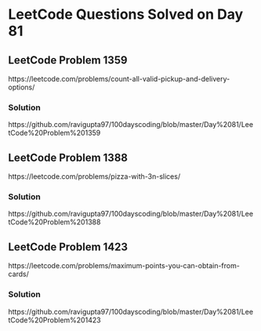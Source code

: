 # LeetCode Questions Solved on Day 81

<h2>LeetCode Problem 1359</h2>  https://leetcode.com/problems/count-all-valid-pickup-and-delivery-options/
<h3>Solution</h3>  https://github.com/ravigupta97/100dayscoding/blob/master/Day%2081/LeetCode%20Problem%201359

<h2>LeetCode Problem 1388</h2>  https://leetcode.com/problems/pizza-with-3n-slices/
<h3>Solution</h3>  https://github.com/ravigupta97/100dayscoding/blob/master/Day%2081/LeetCode%20Problem%201388

<h2>LeetCode Problem 1423</h2>  https://leetcode.com/problems/maximum-points-you-can-obtain-from-cards/
<h3>Solution</h3>  https://github.com/ravigupta97/100dayscoding/blob/master/Day%2081/LeetCode%20Problem%201423
